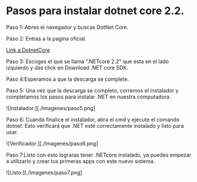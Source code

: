 # Pasos para instalar dotnet core 2.2.

Paso 1: Abres el navegador y buscas DotNet Core.

Paso 2: Entras a la pagina oficial.

[Link a DotnetCore](https://dotnet.microsoft.com/download "Pagina oficial de descarga")

Paso 3: Escoges el que se llama ".NETcore 2.2" que esta en el lado izquierdo y das click en  Download .NET core SDK.

Paso 4:Esperamos a que la descarga se complete.

Paso 5: Una vez que la descarga se completo, corremos el instalador y completamos los pasos para instalar .NET en nuestra computadora.

![Instalador:][./Imagenes/paso5.png]

Paso 6: Cuando finalice el instalador, abra el cmd y ejecute el comando dotnet. Esto verificará que .NET esté correctamente instalado y listo para usar.

![Verificador:][./Imagenes/paso6.png]

Paso 7:Listo con esto lograras tener .NETcore instalado, ya puedes empezar a utilizarlo y crear tus primeras apps con este nuevo sistema.

![Listo:][./Imagenes/paso7.png]